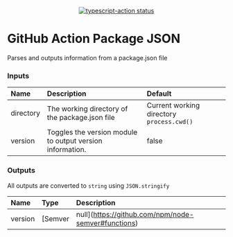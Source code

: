 <p align="center">
  <a href="https://github.com/actions/typescript-action/actions"><img alt="typescript-action status" src="https://github.com/actions/typescript-action/workflows/build-test/badge.svg"></a>
</p>

# GitHub Action Package JSON

Parses and outputs information from a package.json file

### Inputs

| Name      | Description                                               | Default                                    |
|:----------|:----------------------------------------------------------|:-------------------------------------------|
| directory | The working directory of the package.json file            | Current working directory  `process.cwd()` |
| version   | Toggles the version module to output version information. | false                                      |


### Outputs
All outputs are converted to `string` using `JSON.stringify`

| Name    | Type                                                          | Description                                                                                                                                                             |
|:--------|:--------------------------------------------------------------|:------------------------------------------------------------------------------------------------------------------------------------------------------------------------|
| version | [Semver | null](https://github.com/npm/node-semver#functions) | An object containing the version, major, minor, patch, build, adn prerelease properties from the parsed Semver. If the string cannot be parsed, it will be set to null. |
